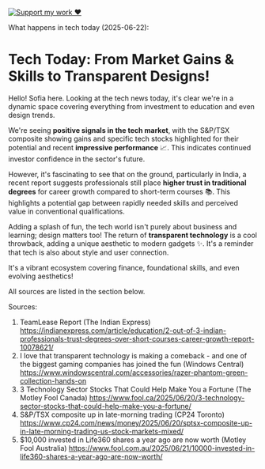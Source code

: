 [![Support my work ❤️](https://img.shields.io/badge/Support%20my%20work%20❤️-orange?style=for-the-badge&logo=patreon&logoColor=white)](https://www.patreon.com/c/orobocigano)

What happens in tech today (2025-06-22):

# Tech Today: From Market Gains & Skills to Transparent Designs!

Hello! Sofia here. Looking at the tech news today, it's clear we're in a dynamic space covering everything from investment to education and even design trends.

We're seeing **positive signals in the tech market**, with the S&P/TSX composite showing gains and specific tech stocks highlighted for their potential and recent **impressive performance** 📈. This indicates continued investor confidence in the sector's future.

However, it's fascinating to see that on the ground, particularly in India, a recent report suggests professionals still place **higher trust in traditional degrees** for career growth compared to short-term courses 📚. This highlights a potential gap between rapidly needed skills and perceived value in conventional qualifications.

Adding a splash of fun, the tech world isn't purely about business and learning; design matters too! The return of **transparent technology** is a cool throwback, adding a unique aesthetic to modern gadgets ✨. It's a reminder that tech is also about style and user connection.

It's a vibrant ecosystem covering finance, foundational skills, and even evolving aesthetics!

All sources are listed in the section below.

Sources:
1. TeamLease Report (The Indian Express)
   https://indianexpress.com/article/education/2-out-of-3-indian-professionals-trust-degrees-over-short-courses-career-growth-report-10078621/
2. I love that transparent technology is making a comeback - and one of the biggest gaming companies has joined the fun (Windows Central)
   https://www.windowscentral.com/accessories/razer-phantom-green-collection-hands-on
3. 3 Technology Sector Stocks That Could Help Make You a Fortune (The Motley Fool Canada)
   https://www.fool.ca/2025/06/20/3-technology-sector-stocks-that-could-help-make-you-a-fortune/
4. S&P/TSX composite up in late-morning trading (CP24 Toronto)
   https://www.cp24.com/news/money/2025/06/20/sptsx-composite-up-in-late-morning-trading-us-stock-markets-mixed/
5. $10,000 invested in Life360 shares a year ago are now worth (Motley Fool Australia)
   https://www.fool.com.au/2025/06/21/10000-invested-in-life360-shares-a-year-ago-are-now-worth/